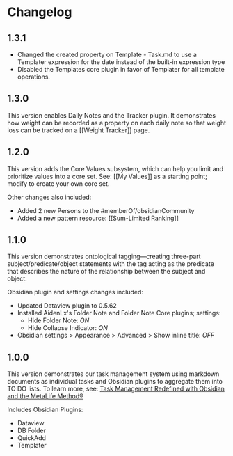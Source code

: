 # Changelog
## 1.3.1

- Changed the created property on Template - Task.md to use a Templater expression for the date instead of the built-in expression type
- Disabled the Templates core plugin in favor of Templater for all template operations.
## 1.3.0

This version enables Daily Notes and the Tracker plugin. It demonstrates how weight can be recorded as a property on each daily note so that weight loss can be tracked on a [[Weight Tracker]] page.
## 1.2.0

This version adds the Core Values subsystem, which can help you limit and prioritize values into a core set. See: [[My Values]] as a starting point; modify to create your own core set.

Other changes also included:

- Added 2 new Persons to the #memberOf/obsidianCommunity 
- Added a new pattern resource: [[Sum-Limited Ranking]]

## 1.1.0

This version demonstrates ontological tagging—creating three-part subject/predicate/object statements with the tag acting as the predicate that describes the nature of the relationship between the subject and object. 

Obsidian plugin and settings changes included:

- Updated Dataview plugin to 0.5.62
- Installed AidenLx's Folder Note and Folder Note Core plugins; settings:
	- Hide Folder Note: *ON*
	- Hide Collapse Indicator: *ON*
- Obsidian settings > Appearance > Advanced > Show inline title: *OFF*
## 1.0.0

This version demonstrates our task management system using markdown documents as individual tasks and Obsidian plugins to aggregate them into TO DO lists. To learn more, see: [Task Management Redefined with Obsidian and the MetaLife Method®](https://medium.com/@evren.alder/task-management-redefined-with-obsidian-and-the-metalife-method-607f99463219)

Includes Obsidian Plugins:

- Dataview
- DB Folder
- QuickAdd
- Templater